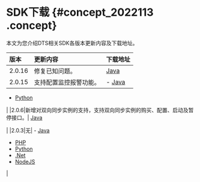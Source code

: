 # SDK下载 {#concept_2022113 .concept}

本文为您介绍DTS相关SDK各版本更新内容及下载地址。

|版本|更新内容|下载地址|
|:-|:---|:---|
|2.0.16|修复已知问题。|[Java](https://sdk-release2.oss-cn-hangzhou.aliyuncs.com/tarfiles/aliyun-java-sdk-dts-2.0.16.jar)|
|2.0.15|支持配置监控报警功能。| -   [Java](http://docs-aliyun.cn-hangzhou.oss.aliyun-inc.com/assets/attach/120287/cn_zh/1567489209350/aliyun-java-sdk-dts-2.0.15.jar)
-   [Python](http://docs-aliyun.cn-hangzhou.oss.aliyun-inc.com/assets/attach/120287/cn_zh/1567489269310/aliyun-python-sdk-dts-2.0.15.tar.gz)

 |
|2.0.6|新增对双向同步实例的支持，支持双向同步实例的购买、配置、启动及暂停接口。| [Java](http://docs-aliyun.cn-hangzhou.oss.aliyun-inc.com/assets/attach/57694/cn_zh/1535362540829/aliyun-java-sdk-dts-2.0.6.jar?spm=a2c4g.11186623.2.13.30ca4064Se6bkp&file=aliyun-java-sdk-dts-2.0.6.jar)

 |
|2.0.3|无| -   [Java](http://docs-aliyun.cn-hangzhou.oss.aliyun-inc.com/assets/attach/57694/cn_zh/1506073158526/aliyun-java-sdk-dts.zip)
-   [PHP](http://docs-aliyun.cn-hangzhou.oss.aliyun-inc.com/assets/attach/57694/cn_zh/1506073174087/aliyun-php-sdk-dts.zip)
-   [Python](http://docs-aliyun.cn-hangzhou.oss.aliyun-inc.com/assets/attach/57694/cn_zh/1506073191248/aliyun-python-sdk-dts.zip?spm=a2c4g.11186623.2.16.30ca4064Se6bkp&file=aliyun-python-sdk-dts.zip)
-   [.Net](http://docs-aliyun.cn-hangzhou.oss.aliyun-inc.com/assets/attach/57694/cn_zh/1506073216307/aliyun-net-sdk-dts.zip)
-   [NodeJS](http://docs-aliyun.cn-hangzhou.oss.aliyun-inc.com/assets/attach/57694/cn_zh/1506073235653/aliyun-nodejs-sdk-dts.zip)

 |

